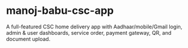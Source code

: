 # manoj-babu-csc-app
A full-featured CSC home delivery app with Aadhaar/mobile/Gmail login, admin &amp; user dashboards, service order, payment gateway, QR, and document upload.
